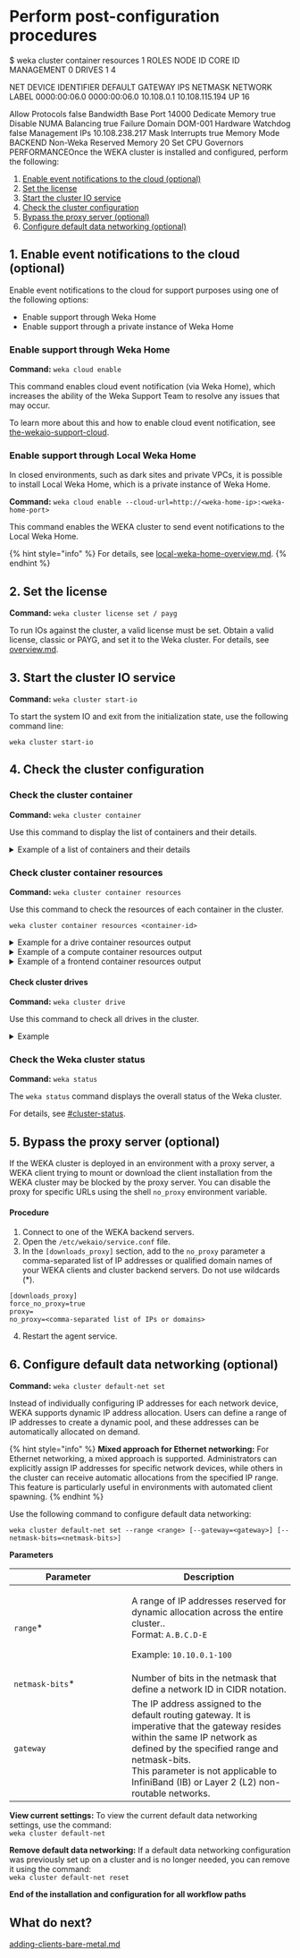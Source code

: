 # Perform post-configuration procedures

$ weka cluster container resources 1 ROLES NODE ID CORE ID MANAGEMENT 0 DRIVES 1 4

NET DEVICE IDENTIFIER DEFAULT GATEWAY IPS NETMASK NETWORK LABEL 0000:00:06.0 0000:00:06.0 10.108.0.1 10.108.115.194 UP 16

Allow Protocols false Bandwidth Base Port 14000 Dedicate Memory true Disable NUMA Balancing true Failure Domain DOM-001 Hardware Watchdog false Management IPs 10.108.238.217 Mask Interrupts true Memory Mode BACKEND Non-Weka Reserved Memory 20 Set CPU Governors PERFORMANCEOnce the WEKA cluster is installed and configured, perform the following:

1. [Enable event notifications to the cloud (optional)](perform-post-configuration-procedures.md#1.-enable-event-notifications-to-the-cloud-optional)
2. [Set the license](perform-post-configuration-procedures.md#2.-set-the-license)
3. [Start the cluster IO service](perform-post-configuration-procedures.md#3.-start-the-cluster-io-service)
4. [Check the cluster configuration](perform-post-configuration-procedures.md#4.-check-the-cluster-configuration)
5. [Bypass the proxy server (optional)](perform-post-configuration-procedures.md#5.-bypass-the-proxy-server-optional)
6. [Configure default data networking (optional)](perform-post-configuration-procedures.md#id-6.-configure-default-data-networking-optional)

## 1. Enable event notifications to the cloud (optional)

Enable event notifications to the cloud for support purposes using one of the following options:

* Enable support through Weka Home
* Enable support through a private instance of Weka Home

### **Enable support through Weka Home**

**Command:** `weka cloud enable`

This command enables cloud event notification (via Weka Home), which increases the ability of the Weka Support Team to resolve any issues that may occur.

To learn more about this and how to enable cloud event notification, see [the-wekaio-support-cloud](../../monitor-the-weka-cluster/the-wekaio-support-cloud/ "mention").

### **Enable support through** Local Weka Home

In closed environments, such as dark sites and private VPCs, it is possible to install Local Weka Home, which is a private instance of Weka Home.

**Command:** `weka cloud enable --cloud-url=http://<weka-home-ip>:<weka-home-port>`

This command enables the WEKA cluster to send event notifications to the Local Weka Home.

{% hint style="info" %}
For details, see [local-weka-home-overview.md](../../monitor-the-weka-cluster/the-wekaio-support-cloud/local-weka-home-overview.md "mention").
{% endhint %}

## 2. Set the license

**Command:** `weka cluster license set / payg`

To run IOs against the cluster, a valid license must be set. Obtain a valid license, classic or PAYG, and set it to the Weka cluster. For details, see [overview.md](../../billing-and-licensing/overview.md "mention").&#x20;

## 3. Start the cluster IO service

**Command:** `weka cluster start-io`

To start the system IO and exit from the initialization state, use the following command line:

`weka cluster start-io`

## 4. Check the cluster configuration

### Check the cluster container

**Command:** `weka cluster container`

Use this command to display the list of containers and their details.

<details>

<summary>Example of a list of containers and their details</summary>

```bash
$ weka cluster container
HOST ID  HOSTNAME  CONTAINER  IPS             STATUS  RELEASE   FAILURE DOMAIN  CORES  MEMORY    LAST FAILURE  UPTIME
0        av299-0   drives0    10.108.79.121   UP      4.3.0     DOM-000         7      10.45 GB                1:08:30h
1        av299-1   drives0    10.108.115.194  UP      4.3.0     DOM-001         7      10.45 GB                1:08:30h
2        av299-2   drives0    10.108.2.136    UP      4.3.0     DOM-002         7      10.45 GB                1:08:29h
3        av299-3   drives0    10.108.165.185  UP      4.3.0     DOM-003         7      10.45 GB                1:08:30h
4        av299-4   drives0    10.108.116.49   UP      4.3.0     DOM-004         7      10.45 GB                1:08:29h
5        av299-5   drives0    10.108.7.63     UP      4.3.0     DOM-005         7      10.45 GB                1:08:30h
6        av299-6   drives0    10.108.80.75    UP      4.3.0     DOM-006         7      10.45 GB                1:08:29h
7        av299-7   drives0    10.108.173.56   UP      4.3.0     DOM-007         7      10.45 GB                1:08:30h
8        av299-8   drives0    10.108.253.194  UP      4.3.0     DOM-008         7      10.45 GB                1:08:29h
9        av299-9   drives0    10.108.220.115  UP      4.3.0     DOM-009         7      10.45 GB                1:08:29h
10       av299-0   compute0   10.108.79.121   UP      4.3.0     DOM-000         6      20.22 GB                1:08:08h
11       av299-1   compute0   10.108.115.194  UP      4.3.0     DOM-001         6      20.22 GB                1:08:08h
12       av299-2   compute0   10.108.2.136    UP      4.3.0     DOM-002         6      20.22 GB                1:08:09h
13       av299-3   compute0   10.108.165.185  UP      4.3.0     DOM-003         6      20.22 GB                1:08:09h
14       av299-4   compute0   10.108.116.49   UP      4.3.0     DOM-004         6      20.22 GB                1:08:09h
15       av299-5   compute0   10.108.7.63     UP      4.3.0     DOM-005         6      20.22 GB                1:08:08h
16       av299-6   compute0   10.108.80.75    UP      4.3.0     DOM-006         6      20.22 GB                1:08:09h
17       av299-7   compute0   10.108.173.56   UP      4.3.0     DOM-007         6      20.22 GB                1:08:08h
18       av299-8   compute0   10.108.253.194  UP      4.3.0     DOM-008         6      20.22 GB                1:08:09h
19       av299-9   compute0   10.108.220.115  UP      4.3.0     DOM-009         6      20.22 GB                1:08:08h
20       av299-0   frontend0  10.108.79.121   UP      4.3.0     DOM-000         1      1.47 GB                 1:06:57h
21       av299-1   frontend0  10.108.115.194  UP      4.3.0     DOM-001         1      1.47 GB                 1:06:57h
22       av299-2   frontend0  10.108.2.136    UP      4.3.0     DOM-002         1      1.47 GB                 1:06:57h
23       av299-3   frontend0  10.108.165.185  UP      4.3.0     DOM-003         1      1.47 GB                 1:06:56h
24       av299-4   frontend0  10.108.116.49   UP      4.3.0     DOM-004         1      1.47 GB                 1:06:57h
25       av299-5   frontend0  10.108.7.63     UP      4.3.0     DOM-005         1      1.47 GB                 1:06:56h
26       av299-6   frontend0  10.108.80.75    UP      4.3.0     DOM-006         1      1.47 GB                 1:06:57h
27       av299-7   frontend0  10.108.173.56   UP      4.3.0     DOM-007         1      1.47 GB                 1:06:56h
28       av299-8   frontend0  10.108.253.194  UP      4.3.0     DOM-008         1      1.47 GB                 1:06:57h
29       av299-9   frontend0  10.108.220.115  UP      4.3.0     DOM-009         1      1.47 GB                 1:06:56h
```

</details>

### Check cluster container resources

**Command:** `weka cluster container resources`

Use this command to check the resources of each container in the cluster.

`weka cluster container resources <container-id>`

<details>

<summary>Example for a drive container resources output</summary>

```bash
$ weka cluster container resources 1
ROLES       NODE ID  CORE ID
MANAGEMENT  0        <auto>
DRIVES      1        4

NET DEVICE    IDENTIFIER    DEFAULT GATEWAY  IPS             NETMASK  NETWORK LABEL
0000:00:06.0  0000:00:06.0  10.108.0.1       10.108.115.194  UP  16

Allow Protocols           false
Bandwidth                 <auto>
Base Port                 14000
Dedicate Memory           true
Disable NUMA Balancing    true
Failure Domain            DOM-001
Hardware Watchdog         false
Management IPs            10.108.238.217
Mask Interrupts           true
Memory                    <dedicated>
Mode                      BACKEND
Non-Weka Reserved Memory  20
Set CPU Governors         PERFORMANCE
```

</details>

<details>

<summary>Example of a compute container resources output</summary>

```bash
$ weka cluster container resources 10
ROLES       NODE ID  CORE ID
MANAGEMENT  0        <auto>
COMPUTE     1        16
COMPUTE     2        4
COMPUTE     3        18
COMPUTE     4        26
COMPUTE     5        28
COMPUTE     6        10

NET DEVICE    IDENTIFIER    DEFAULT GATEWAY  IPS             NETMASK  NETWORK LABEL
0000:00:04.0  0000:00:04.0  10.108.0.1       10.108.145.137  16
0000:00:05.0  0000:00:05.0  10.108.0.1       10.108.212.87   16
0000:00:06.0  0000:00:06.0  10.108.0.1       10.108.199.231  16
0000:00:07.0  0000:00:07.0  10.108.0.1       10.108.86.172   16
0000:00:08.0  0000:00:08.0  10.108.0.1       10.108.190.88   16
0000:00:09.0  0000:00:09.0  10.108.0.1       10.108.77.31    16

Allow Protocols         false
Bandwidth               <auto>
Base Port               14300
Dedicate Memory         true
Disable NUMA Balancing  true
Failure Domain          DOM-000
Hardware Watchdog       false
Management IPs          10.108.79.121
Mask Interrupts         true
Memory                  20224982280
Mode                    BACKEND
Set CPU Governors       PERFORMANCE
```

</details>

<details>

<summary>Example of a frontend container resources output</summary>

```bash
$ weka cluster container resources 20
ROLES       NODE ID  CORE ID
MANAGEMENT  0        <auto>
FRONTEND    1        24

NET DEVICE    IDENTIFIER    DEFAULT GATEWAY  IPS             NETMASK  NETWORK LABEL
0000:00:13.0  0000:00:13.0  10.108.0.1       10.108.217.249  16

Allow Protocols         true
Bandwidth               <auto>
Base Port               14200
Dedicate Memory         true
Disable NUMA Balancing  true
Failure Domain          DOM-000
Hardware Watchdog       false
Management IPs          10.108.79.121
Mask Interrupts         true
Memory                  <dedicated>
Mode                    BACKEND
Set CPU Governors       PERFORMANCE
```

</details>

#### Check cluster drives

**Command:** `weka cluster drive`

Use this command to check all drives in the cluster.

<details>

<summary>Example</summary>

```bash
$ weka cluster drive
DISK ID  UUID                                  HOSTNAME  NODE ID  SIZE        STATUS  LIFETIME % USED  ATTACHMENT  DRIVE STATUS
0        d3d000d4-a76b-405d-a226-c40dcd8d622c  av299-4   87       399.99 GiB  ACTIVE  0                OK          OK
1        c68cf47a-f91d-499f-83c8-69aa06ed37d4  av299-7   143      399.99 GiB  ACTIVE  0                OK          OK
2        c97f83b5-b9e3-4ccd-bfb8-d78537fa8a6f  av299-1   23       399.99 GiB  ACTIVE  0                OK          OK
3        908dadc5-740c-4e08-9cc2-290b4b311f81  av299-0   7        399.99 GiB  ACTIVE  0                OK          OK
.
.
.
68       1c4c4d54-6553-44b2-bc61-0f0e946919fb  av299-4   84       399.99 GiB  ACTIVE  0                OK          OK
69       969d3521-9057-4db9-8304-157f50719683  av299-3   62       399.99 GiB  ACTIVE  0                OK          OK
```

</details>

### Check the Weka cluster status

**Command:** `weka status`

The `weka status` command displays the overall status of the Weka cluster.

For details, see [#cluster-status](../../getting-started-with-weka/manage-the-system-using-weka-cli/#cluster-status "mention").

## 5. Bypass the proxy server (optional)

If the WEKA cluster is deployed in an environment with a proxy server, a WEKA client trying to mount or download the client installation from the WEKA cluster may be blocked by the proxy server. You can disable the proxy for specific URLs using the shell `no_proxy` environment variable.

#### Procedure

1. Connect to one of the WEKA backend servers.
2. Open the `/etc/wekaio/service.conf` file.
3. In the `[downloads_proxy]` section, add to the `no_proxy` parameter a comma-separated list of IP addresses or qualified domain names of your WEKA clients and cluster backend servers. Do not use wildcards (\*).

```
[downloads_proxy]
force_no_proxy=true
proxy=
no_proxy=<comma-separated list of IPs or domains>
```

4. Restart the agent service.

## 6. Configure default data networking (optional)

**Command:** `weka cluster default-net set`

Instead of individually configuring IP addresses for each network device, WEKA supports dynamic IP address allocation. Users can define a range of IP addresses to create a dynamic pool, and these addresses can be automatically allocated on demand.

{% hint style="info" %}
**Mixed approach for Ethernet networking:** For Ethernet networking, a mixed approach is supported. Administrators can explicitly assign IP addresses for specific network devices, while others in the cluster can receive automatic allocations from the specified IP range. This feature is particularly useful in environments with automated client spawning.
{% endhint %}

Use the following command to configure default data networking:

`weka cluster default-net set --range <range> [--gateway=<gateway>] [--netmask-bits=<netmask-bits>]`

**Parameters**

<table><thead><tr><th width="195">Parameter</th><th>Description</th></tr></thead><tbody><tr><td><code>range</code>*</td><td><p>A range of IP addresses reserved for dynamic allocation across the entire cluster..<br>Format: <code>A.B.C.D-E</code> </p><p>Example: <code>10.10.0.1-100</code></p></td></tr><tr><td><code>netmask-bits</code>*</td><td>Number of bits in the netmask that define a network ID in CIDR notation.</td></tr><tr><td><code>gateway</code></td><td>The IP address assigned to the default routing gateway. It is imperative that the gateway resides within the same IP network as defined by the specified range and netmask-bits.<br>This parameter is not applicable to InfiniBand (IB) or Layer 2 (L2) non-routable networks.</td></tr></tbody></table>

**View current settings:** To view the current default data networking settings, use the command: \
`weka cluster default-net`

**Remove default data networking:** If a default data networking configuration was previously set up on a cluster and is no longer needed, you can remove it using the command:\
`weka cluster default-net reset`

**End of the installation and configuration for all workflow paths**

## **What do next?**

[adding-clients-bare-metal.md](adding-clients-bare-metal.md "mention")
